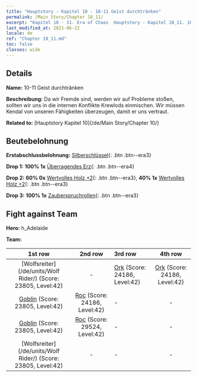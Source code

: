```yaml
---
title: "Hauptstory - Kapitel 10 - 10-11 Geist durchtränken"
permalink: /Main Story/Chapter 10_11/
excerpt: "Kapitel 10 - 11. Era of Chaos  Hauptstory - Kapitel 10_11. 10-11 Geist durchtränken"
last_modified_at: 2021-06-22
locale: de
ref: "Chapter 10_11.md"
toc: false
classes: wide
---
```


## Details

 **Name:** 10-11 Geist durchtränken

 **Beschreibung:** Da wir Fremde sind, werden wir auf Probleme stoßen, sollten wir uns in die internen Konflikte Krewlods einmischen. Wir müssen Kendal von unseren Fähigkeiten überzeugen, damit er uns vertraut.

 **Related to:** [Hauptstory Kapitel 10](/de/Main Story/Chapter 10/)

## Beutebelohnung

 **Erstabschlussbelohnung:** [Silberschlüssel](/ItemsDE/con_693/){: .btn .btn--era3}

 **Drop 1:** **100% 1x** [Überragendes Erz](/ItemsDE/mat_33/){: .btn .btn--era4}

 **Drop 2:** **60% 0x** [Wertvolles Holz +2](/ItemsDE/mat_27/){: .btn .btn--era3}, **40% 1x** [Wertvolles Holz +2](/ItemsDE/mat_27/){: .btn .btn--era3}

 **Drop 3:** **100% 1x** [Zauberspruchrollen](/ItemsDE/con_694/){: .btn .btn--era3}


## Fight against Team
 **Hero:** h_Adelaide

 **Team:**


  | 1st row | 2nd row | 3rd row | 4th row |
  |:----:|:----:|:----|:----:|
  | [Wolfsreiter](/de/units/Wolf Rider/) (Score: 23805, Level:42)  | - | [Ork](/de/units/Orc/) (Score: 24186, Level:42)  | [Ork](/de/units/Orc/) (Score: 24186, Level:42)  |
  | [Goblin](/de/units/Goblin/) (Score: 23805, Level:42)  | [Roc](/de/units/Roc/) (Score: 24186, Level:42)  | - | - |
  | [Goblin](/de/units/Goblin/) (Score: 23805, Level:42)  | [Roc](/de/units/Roc/) (Score: 29524, Level:42)  | - | - |
  | [Wolfsreiter](/de/units/Wolf Rider/) (Score: 23805, Level:42)  | - | - | - |


